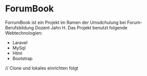 # ForumBook

ForrumBook ist ein Projekt im Ramen der Umsdchulung bei Forum-Berufsbildung Dozent Jahn H.
Das Projekt benutzt folgende Webtechnologien:
 * Laravel
 * MySql
 * Html
 * Bootstrap


// Clone und lokales einrichten folgt
